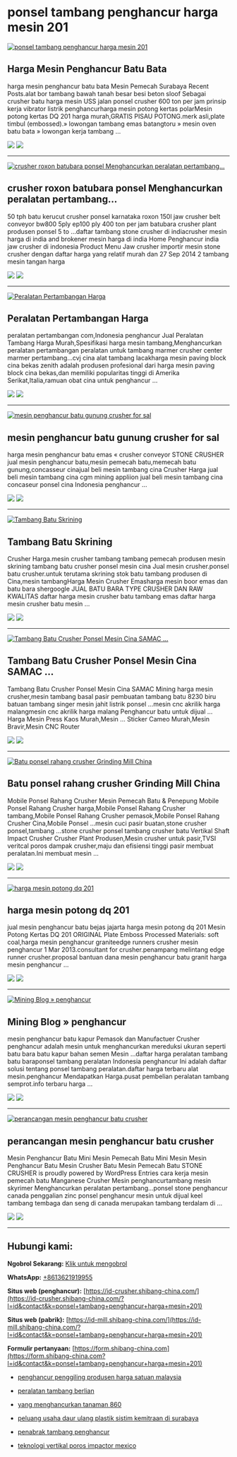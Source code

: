 # ponsel tambang penghancur harga mesin 201

<a href="https://swt.shibang-china.com/?l=id&img&k=ponsel+tambang+penghancur+harga+mesin+201" target="_blank">![ponsel tambang penghancur harga mesin 201](http://static.shibang-china.com/all-800x300/1052.jpg)</a>

## Harga Mesin Penghancur Batu Bata
harga mesin penghancur batu bata Mesin Pemecah Surabaya Recent Posts.alat bor tambang bawah tanah besar besi beton sloof Sebagai crusher batu harga mesin USS jalan ponsel crusher 600 ton per jam prinsip kerja vibrator listrik penghancurharga mesin potong kertas polarMesin potong kertas DQ 201 harga murah,GRATIS PISAU POTONG.merk asli,plate timbul (embossed).» lowongan tambang emas batangtoru » mesin oven batu bata » lowongan kerja tambang …


<a href="https://whatsapp.shibangsoft.com/WhatsApp.php" target="_blank" title="WhatsApp">![](http://static.shibang-china.com/icon/whatsapp.png)</a> <a href="https://swt.shibang-china.com/?l=id&icon&k=ponsel+tambang+penghancur+harga+mesin+201" target="_blank">![](http://static.shibang-china.com/icon/chat-id.png)</a>

---

<a href="https://swt.shibang-china.com/?l=id&img&k=ponsel+tambang+penghancur+harga+mesin+201" target="_blank">![crusher roxon batubara ponsel Menghancurkan peralatan pertambang…](http://static.shibang-china.com/all-800x300/1060.jpg)</a>

## crusher roxon batubara ponsel Menghancurkan peralatan pertambang…
50 tph batu kerucut crusher ponsel karnataka roxon 150l jaw crusher belt conveyor bw800 5ply ep100 ply 400 ton per jam batubara crusher plant produsen ponsel 5 to …daftar tambang stone crusher di indiacrusher mesin harga di india and brokener mesin harga di india Home Penghancur india jaw crusher di indonesia Product Menu Jaw crusher importir mesin stone crusher dengan daftar harga yang relatif murah dan 27 Sep 2014 2 tambang mesin tangan harga


<a href="https://whatsapp.shibangsoft.com/WhatsApp.php" target="_blank" title="WhatsApp">![](http://static.shibang-china.com/icon/whatsapp.png)</a> <a href="https://swt.shibang-china.com/?l=id&icon&k=ponsel+tambang+penghancur+harga+mesin+201" target="_blank">![](http://static.shibang-china.com/icon/chat-id.png)</a>

---

<a href="https://swt.shibang-china.com/?l=id&img&k=ponsel+tambang+penghancur+harga+mesin+201" target="_blank">![Peralatan Pertambangan Harga](http://static.shibang-china.com/all-800x300/332.jpg)</a>

## Peralatan Pertambangan Harga
peralatan pertambangan com,Indonesia penghancur Jual Peralatan Tambang Harga Murah,Spesifikasi harga mesin tambang,Menghancurkan peralatan pertambangan peralatan untuk tambang marmer crusher center marmer pertambang…cvj cina alat tambang lacakharga mesin paving block cina bekas zenith adalah produsen profesional dari harga mesin paving block cina bekas,dan memiliki popularitas tinggi di Amerika Serikat,Italia,ramuan obat cina untuk penghancur …


<a href="https://whatsapp.shibangsoft.com/WhatsApp.php" target="_blank" title="WhatsApp">![](http://static.shibang-china.com/icon/whatsapp.png)</a> <a href="https://swt.shibang-china.com/?l=id&icon&k=ponsel+tambang+penghancur+harga+mesin+201" target="_blank">![](http://static.shibang-china.com/icon/chat-id.png)</a>

---

<a href="https://swt.shibang-china.com/?l=id&img&k=ponsel+tambang+penghancur+harga+mesin+201" target="_blank">![mesin penghancur batu gunung crusher for sal](http://static.shibang-china.com/all-800x300/672.jpg)</a>

## mesin penghancur batu gunung crusher for sal
harga mesin penghancur batu emas « crusher conveyor STONE CRUSHER jual mesin penghancur batu,mesin pemecah batu,memecah batu gunung,concasseur cinajual beli mesin tambang cina Crusher Harga jual beli mesin tambang cina cgm mining appliion jual beli mesin tambang cina concaseur ponsel cina Indonesia penghancur …


<a href="https://whatsapp.shibangsoft.com/WhatsApp.php" target="_blank" title="WhatsApp">![](http://static.shibang-china.com/icon/whatsapp.png)</a> <a href="https://swt.shibang-china.com/?l=id&icon&k=ponsel+tambang+penghancur+harga+mesin+201" target="_blank">![](http://static.shibang-china.com/icon/chat-id.png)</a>

---

<a href="https://swt.shibang-china.com/?l=id&img&k=ponsel+tambang+penghancur+harga+mesin+201" target="_blank">![Tambang Batu Skrining](http://static.shibang-china.com/all-800x300/118.jpg)</a>

## Tambang Batu Skrining
Crusher Harga.mesin crusher tambang tambang pemecah produsen mesin skrining tambang batu crusher ponsel mesin cina Jual mesin crusher.ponsel batu crusher.untuk terutama skrining stok batu tambang produsen di Cina,mesin tambangHarga Mesin Crusher Emasharga mesin boor emas dan batu bara shergoogle JUAL BATU BARA TYPE CRUSHER DAN RAW KWALITAS daftar harga mesin crusher batu tambang emas daftar harga mesin crusher batu mesin …


<a href="https://whatsapp.shibangsoft.com/WhatsApp.php" target="_blank" title="WhatsApp">![](http://static.shibang-china.com/icon/whatsapp.png)</a> <a href="https://swt.shibang-china.com/?l=id&icon&k=ponsel+tambang+penghancur+harga+mesin+201" target="_blank">![](http://static.shibang-china.com/icon/chat-id.png)</a>

---

<a href="https://swt.shibang-china.com/?l=id&img&k=ponsel+tambang+penghancur+harga+mesin+201" target="_blank">![Tambang Batu Crusher Ponsel Mesin Cina SAMAC …](http://static.shibang-china.com/all-800x300/1127.jpg)</a>

## Tambang Batu Crusher Ponsel Mesin Cina SAMAC …
Tambang Batu Crusher Ponsel Mesin Cina SAMAC Mining harga mesin crusher,mesin tambang basal pasir pembuatan tambang batu 8230 biru batuan tambang singer mesin jahit listrik ponsel …mesin cnc akrilik harga malangmesin cnc akrilik harga malang Penghancur batu untuk dijual … Harga Mesin Press Kaos Murah,Mesin … Sticker Cameo Murah,Mesin Bravir,Mesin CNC Router


<a href="https://whatsapp.shibangsoft.com/WhatsApp.php" target="_blank" title="WhatsApp">![](http://static.shibang-china.com/icon/whatsapp.png)</a> <a href="https://swt.shibang-china.com/?l=id&icon&k=ponsel+tambang+penghancur+harga+mesin+201" target="_blank">![](http://static.shibang-china.com/icon/chat-id.png)</a>

---

<a href="https://swt.shibang-china.com/?l=id&img&k=ponsel+tambang+penghancur+harga+mesin+201" target="_blank">![Batu ponsel rahang crusher Grinding Mill China](http://static.shibang-china.com/all-800x300/823.jpg)</a>

## Batu ponsel rahang crusher Grinding Mill China
Mobile Ponsel Rahang Crusher Mesin Pemecah Batu & Penepung Mobile Ponsel Rahang Crusher harga,Mobile Ponsel Rahang Crusher tambang,Mobile Ponsel Rahang Crusher pemasok,Mobile Ponsel Rahang Crusher Cina,Mobile Ponsel …mesin cuci pasir buatan,stone crusher ponsel,tambang …stone crusher ponsel tambang crusher batu Vertikal Shaft Impact Crusher Crusher Plant Produsen,Mesin crusher untuk pasir,TVSI veritcal poros dampak crusher,maju dan efisiensi tinggi pasir membuat peralatan.Ini membuat mesin …


<a href="https://whatsapp.shibangsoft.com/WhatsApp.php" target="_blank" title="WhatsApp">![](http://static.shibang-china.com/icon/whatsapp.png)</a> <a href="https://swt.shibang-china.com/?l=id&icon&k=ponsel+tambang+penghancur+harga+mesin+201" target="_blank">![](http://static.shibang-china.com/icon/chat-id.png)</a>

---

<a href="https://swt.shibang-china.com/?l=id&img&k=ponsel+tambang+penghancur+harga+mesin+201" target="_blank">![harga mesin potong dq 201](http://static.shibang-china.com/all-800x300/1449.jpg)</a>

## harga mesin potong dq 201
jual mesin penghancur batu bejas jajarta harga mesin potong dq 201 Mesin Potong Kertas DQ 201 ORIGINAL Plate Emboss Processed Materials: soft coal,harga mesin penghancur graniteedge runners crusher mesin penghancur 1 Mar 2013.consultant for crusher.penampang melintang edge runner crusher.proposal bantuan dana mesin penghancur batu granit harga mesin penghancur …


<a href="https://whatsapp.shibangsoft.com/WhatsApp.php" target="_blank" title="WhatsApp">![](http://static.shibang-china.com/icon/whatsapp.png)</a> <a href="https://swt.shibang-china.com/?l=id&icon&k=ponsel+tambang+penghancur+harga+mesin+201" target="_blank">![](http://static.shibang-china.com/icon/chat-id.png)</a>

---

<a href="https://swt.shibang-china.com/?l=id&img&k=ponsel+tambang+penghancur+harga+mesin+201" target="_blank">![Mining Blog » penghancur](http://static.shibang-china.com/all-800x300/1408.jpg)</a>

## Mining Blog » penghancur
mesin penghancur batu kapur Pemasok dan Manufactuer Crusher penghancur adalah mesin untuk menghancurkan mereduksi ukuran seperti batu bara batu kapur bahan semen Mesin …daftar harga peralatan tambang batu baraponsel tambang peralatan Indonesia penghancur Ini adalah daftar solusi tentang ponsel tambang peralatan.daftar harga terbaru alat mesin.penghancur Mendapatkan Harga.pusat pembelian peralatan tambang semprot.info terbaru harga …


<a href="https://whatsapp.shibangsoft.com/WhatsApp.php" target="_blank" title="WhatsApp">![](http://static.shibang-china.com/icon/whatsapp.png)</a> <a href="https://swt.shibang-china.com/?l=id&icon&k=ponsel+tambang+penghancur+harga+mesin+201" target="_blank">![](http://static.shibang-china.com/icon/chat-id.png)</a>

---

<a href="https://swt.shibang-china.com/?l=id&img&k=ponsel+tambang+penghancur+harga+mesin+201" target="_blank">![perancangan mesin penghancur batu crusher](http://static.shibang-china.com/all-800x300/655.jpg)</a>

## perancangan mesin penghancur batu crusher
Mesin Penghancur Batu Mini Mesin Pemecah Batu Mini Mesin Mesin Penghancur Batu Mesin Crusher Batu Mesin Pemecah Batu STONE CRUSHER is proudly powered by WordPress Entries cara kerja mesin pemecah batu Manganese Crusher Mesin penghancurtambang mesin skyrimer Menghancurkan peralatan pertambang…ponsel stone penghancur canada penggalian zinc ponsel penghancur mesin untuk dijual keel tambang tembaga dan seng di canada merupakan tambang terdalam di …


<a href="https://whatsapp.shibangsoft.com/WhatsApp.php" target="_blank" title="WhatsApp">![](http://static.shibang-china.com/icon/whatsapp.png)</a> <a href="https://swt.shibang-china.com/?l=id&icon&k=ponsel+tambang+penghancur+harga+mesin+201" target="_blank">![](http://static.shibang-china.com/icon/chat-id.png)</a>

---
## Hubungi kami:

**Ngobrol Sekarang:** [Klik untuk mengobrol](https://swt.shibang-china.com?l=id&contact&k=ponsel+tambang+penghancur+harga+mesin+201)

**WhatsApp:**  [+8613621919955](https://whatsapp.shibangsoft.com/WhatsApp.php)

**Situs web (penghancur):** [https://id-crusher.shibang-china.com/](https://id-crusher.shibang-china.com/?l=id&contact&k=ponsel+tambang+penghancur+harga+mesin+201)

**Situs web (pabrik):** [https://id-mill.shibang-china.com/](https://id-mill.shibang-china.com/?l=id&contact&k=ponsel+tambang+penghancur+harga+mesin+201)

**Formulir pertanyaan:** [https://form.shibang-china.com](https://form.shibang-china.com?l=id&contact&k=ponsel+tambang+penghancur+harga+mesin+201)

* [penghancur penggiling produsen harga satuan malaysia](../35/penghancur%20penggiling%20produsen%20harga%20satuan%20malaysia.md)

* [peralatan tambang berlian](../36/peralatan%20tambang%20berlian.md)

* [yang menghancurkan tanaman 860](../35/yang%20menghancurkan%20tanaman%20860.md)

* [peluang usaha daur ulang plastik sistim kemitraan di surabaya](../34/peluang%20usaha%20daur%20ulang%20plastik%20sistim%20kemitraan%20di%20surabaya.md)

* [penabrak tambang penghancur](../31/penabrak%20tambang%20penghancur.md)

* [teknologi vertikal poros impactor mexico](../34/teknologi%20vertikal%20poros%20impactor%20mexico.md)